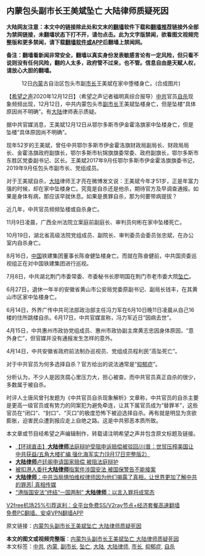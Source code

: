  <h2>内蒙包头副市长王美斌坠亡 大陆律师质疑死因</h2> <p class="notice"><b>大陆网友注意：本文中的链接除此处和文末的<a href="https://github.com/bannedbook/fanqiang" >翻墙</a>软件下载和<a href="https://github.com/killgcd/justmysocks/blob/master/README.md">翻墙推荐</a>链接外全部为禁网链接，未翻墙状态下打不开，请勿点击。此为文字版禁闻，欲看图文视频完整版和更多禁闻，请下载<a href="https://github.com/bannedbook/fanqiang">翻墙软件或APP</a>后翻墙上禁闻网。</p><p>备注：翻墙看新闻非常安全，翻墙以真实身份发表敏感言论有一定风险，但只看不说则没有任何风险，翻的人太多，政府管不过来，也不管。信息自由是天赋人权，请放心大胆的翻墙。</b></p>  <div class="entry"> <figure><figcaption>12日<a href="https://www.bannedbook.org/bnews/tag/%e5%86%85%e8%92%99/" class="st_tag internal_tag" rel="tag" title="标签 内蒙 下的日志">内蒙</a>古自治区包头市副<a href="https://www.bannedbook.org/bnews/tag/%e5%b8%82%e9%95%bf/" class="st_tag internal_tag" rel="tag" title="标签 市长 下的日志">市长</a>王美斌在家中堕楼身亡。(合成图片)</figcaption></figure> <p>【<span class='wp_keywordlink_affiliate'><a href="https://www.soundofhope.org" title="希望之声" target="_blank">希望之声</a></span>2020年12月12日】（希望之声记者福明真综合报导）<a href="https://www.bannedbook.org/bnews/tag/%e4%b8%ad%e5%85%b1/" class="st_tag internal_tag" rel="tag" title="标签 中共 下的日志">中共</a>官员<a href="https://www.bannedbook.org/bnews/tag/%e8%87%aa%e6%9d%80/" class="st_tag internal_tag" rel="tag" title="标签 自杀 下的日志">自杀</a>现象频频出现，12月12日，中共内蒙包头市<a href="https://www.bannedbook.org/bnews/tag/%E5%89%AF%E5%B8%82%E9%95%BF/" class="st_tag internal_tag" rel="tag" title="标签 副市长 下的日志">副市长</a>王美斌坠楼身亡，但是坠楼“具体原因尚不明确”。有<span class='wp_keywordlink_affiliate'><a href="https://www.bannedbook.org/" title="大陆" target="_blank">大陆</a></span>律师表示质疑。</p> <p>据中共官媒消息，王美斌12月12日从鄂尔多斯市伊金霍洛旗家中坠楼身亡，但是坠楼“具体原因尚不明确”。</p> <p>现年52岁的王美斌，曾任中共鄂尔多斯市伊金霍洛旗财政局副局长、财政局局长、金霍洛旗政府副旗长，鄂尔多斯市杭锦旗旗委常委、政府副旗长，鄂尔多斯市东胜区党委副书记、区长。王美斌2017年9月任鄂尔多斯市伊金霍洛旗旗委书记，2019年9月任包头市副市长、党组成员。</p> <p>对于王美斌自杀，<a href="https://www.bannedbook.org/bnews/tag/%e5%a4%a7%e9%99%86/" class="st_tag internal_tag" rel="tag" title="标签 大陆 下的日志">大陆</a>律师王才亮在微博发文说：王美斌今年才51岁，正是年富力强的时候，却在家中坠楼身亡。究竟是自杀还是他杀，期待官方及早调查通报。如果是身体有病，那应该早就休息。如果是畏罪自杀，那为何要带病提拔？</p> <p>近几年，中共官员频频坠楼或自杀身亡。</p> <p>11月9日凌晨，广西全州法院立案庭前副庭长、审判员何彬在家中坠楼死亡。</p>  <p>10月19日，湖北省高级法院党组成员、副院长、审判委员会委员张忠斌，在办公室内自杀身亡。</p> <p>8月16日，<span class='wp_keywordlink_affiliate'><a href="https://www.bannedbook.org/" title="中国" target="_blank">中国</a></span>铁建集团董事长陈奋健坠楼身亡。而就在陈奋健前，中共国资委巡视组正在对中国铁建集团进行巡视。</p> <p>7月8日，中共湖北荆门市委常委、市委秘书长廖明国在荆门市老市委大院<a href="https://www.bannedbook.org/bnews/tag/%E5%9D%A0%E4%BA%A1/" class="st_tag internal_tag" rel="tag" title="标签 坠亡 下的日志">坠亡</a>。</p> <p>6月27日，退休一年半的安徽省黄山市公安局党委原副书记、副局长钱丰，在其黄山市区家中坠楼身亡。</p> <p>6月14日，外界广传中共司法部政治部主任冯力军在6月10日晚11日凌晨从自己16楼的住所跳楼自杀。6月17日，中共官媒宣称，冯力军近日“因病去世”。</p> <p>4月15日，中共惠州市政协党组成员、惠州市政协副主席黄志忠因身体原因，“意外身亡”，但官媒并没有通报发生怎样的意外。</p>  <p>4月14日，中共安徽省政府前法制办巡视员、党组成员程利民“高坠死亡”。</p> <p>对于中共官员为何多选择自杀？官方给出的说法通常是“<a href="https://www.bannedbook.org/bnews/tag/%e6%8a%91%e9%83%81%e7%97%87/" class="st_tag internal_tag" rel="tag" title="标签 抑郁症 下的日志">抑郁症</a>”。</p> <p>分析认为，不少人是因贪腐心里压力大，担心被查。而中共官员真正自杀的很少，多数属于被自杀。</p> <p>时评人士唐风曾刊发题为《中共官员自杀现象解析》文章称，中共官员的自杀主要是更高一级官员或有势力的同案犯为避免牵连，让其下属官员成为“替罪羊”，这些官员在“闭口”、“封口”、“灭口”的极度恐怖下被迫选择自杀。再有就是明显为贪欲膨胀，迫害民众遭到报应走上自绝之路。这是中共邪恶本质所致。</p> <p>本文章或节目经希望之声编辑制作，转载请注明希望之声并包含原文标题及链接。</p> <ul class='op-related-articles' title='相关阅读'> <li><a href='https://www.bannedbook.org/bnews/bannedvideo/20200918/1398407.html' target='_blank'>【环球直击】<b>大陆律师</b>法庭辩护受阻申诉赔偿被驳回/川普：世贸压榨美国让中共获益/五角大楼扩编 强化海军实力(9月17日完整版2）</a></li> <li><a href='https://www.bannedbook.org/bnews/bannedvideo/20200918/1398335.html' target='_blank'><b>大陆律师</b>卢廷阁申请国家赔偿 被阻法庭辩护</a></li> <li><a href='https://www.bannedbook.org/bnews/baitai/20200911/1394732.html' target='_blank'>被扣港人委托<b>大陆律师</b>指案件涉国安法 被国保警告不能接案</a></li> <li><a href='https://www.bannedbook.org/bnews/bannedvideo/20200713/1360132.html' target='_blank'><b>大陆律师</b>：中共当局惧怕维权律师因为他们揭露了真相，让世界更加了解中共的罪恶| 真相传媒</a></li> <li><a href='https://www.bannedbook.org/bnews/comments/20200526/1334661.html' target='_blank'>“港版国安法”终结“一国两制” <b>大陆律师</b>：以言入罪将成常态</a></li> </ul> <p class="texttj"> <a href="https://www.bannedbook.org/forum23/topic22702.html" target="_blank">V2free机场25%引荐返利：全平台免费SS/V2ray节点+经济套餐高速翻墙</a><br/> <a href="https://github.com/bannedbook/fanqiang/wiki/%E7%A6%81%E9%97%BB%E7%BD%91%E5%AE%89%E5%8D%93%E7%BF%BB%E5%A2%99%E6%96%B0%E9%97%BBAPP" target="_blank">免费PC翻墙、安卓VPN翻墙APP</a></p><p>原文链接：<a class="src_link"  href="https://www.soundofhope.org/post/453088" target="_blank">内蒙包头副市长王美斌坠亡 大陆律师质疑死因</a></p> <a name='sharetosocial'></a>       <div><b>本文的图文或视频完整版</b>：<a href='https://www.bannedbook.org/bnews/comments/20201213/1447019.html'>内蒙包头副市长王美斌坠亡 大陆律师质疑死因</a></div>  </div><!--END ENTRY--> <div class="postfooter"> <div>本文标签：<a href="https://www.bannedbook.org/bnews/tag/%e4%b8%ad%e5%85%b1/" rel="tag">中共</a>, <a href="https://www.bannedbook.org/bnews/tag/%e5%86%85%e8%92%99/" rel="tag">内蒙</a>, <a href="https://www.bannedbook.org/bnews/tag/%E5%89%AF%E5%B8%82%E9%95%BF/" rel="tag">副市长</a>, <a href="https://www.bannedbook.org/bnews/tag/%E5%9D%A0%E4%BA%A1/" rel="tag">坠亡</a>, <a href="https://www.bannedbook.org/bnews/tag/%e5%a4%a7%e9%99%86/" rel="tag">大陆</a>, <a href="https://www.bannedbook.org/bnews/tag/%e5%a4%a7%e9%99%86%e5%be%8b%e5%b8%88/" rel="tag">大陆律师</a>, <a href="https://www.bannedbook.org/bnews/tag/%e5%b8%82%e9%95%bf/" rel="tag">市长</a>, <a href="https://www.bannedbook.org/bnews/tag/%e6%8a%91%e9%83%81%e7%97%87/" rel="tag">抑郁症</a>, <a href="https://www.bannedbook.org/bnews/tag/%e8%87%aa%e6%9d%80/" rel="tag">自杀</a></div>  </div><!--END POSTFOOTER--> 